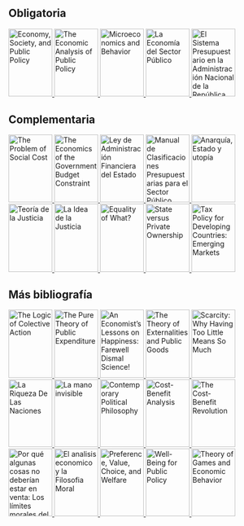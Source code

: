 ## Obligatoria
<p>
<a href="https://www.core-econ.org/espp/index.html">
<img border="0" title="Economy, Society, and Public Policy" 
src="https://i.gr-assets.com/images/S/compressed.photo.goodreads.com/books/1567504885l/52007798._SX318_SY475_.jpg" width="86" height="133.3">
</a>

<a href="https://www.goodreads.com/book/show/8888809-the-economic-analysis-of-public-policy?ac=1&from_search=true&qid=0HSeScVCro&rank=1">
<img border="0" title="The Economic Analysis of Public Policy" 
src="https://i.gr-assets.com/images/S/compressed.photo.goodreads.com/books/1347784246l/8888809.jpg" width="86" height="133.3">
</a>
  
<a href="https://www.goodreads.com/book/show/5986495-microeconomics-and-behavior?ac=1&from_search=true&qid=XX4ekxZEcW&rank=1">
<img border="0" title="Microeconomics and Behavior" 
src="https://i.gr-assets.com/images/S/compressed.photo.goodreads.com/books/1348392234l/5986495.jpg" width="86" height="133.3">
</a>
  
<a href="https://www.goodreads.com/book/show/2532748.La_Econom_a_del_Sector_P_blico?ac=1&from_search=true&qid=MYzxEMBJm0&rank=1">
<img border="0" title="La Economía del Sector Público" 
src="https://i.gr-assets.com/images/S/compressed.photo.goodreads.com/books/1350867671l/2532748.jpg" width="86" height="133.3">
</a>
  
<a href="https://www.economia.gob.ar/onp/documentos/manuales/el_sistema_presupuestario_publico.pdf">
<img border="0" title="El Sistema Presupuestario en la Administración Nacional de la República Argentina" 
src="https://static.docsity.com/media/avatar/documents/2020/05/01/17133372fd0ae59c299421c47bd3cbd2.jpeg" width="86" height="133.3">
</a>    
</p>  

## Complementaria
<p>
<a href="https://www.law.uchicago.edu/files/file/coase-problem.pdf">
<img border="0" title="The Problem of Social Cost" 
src="https://i.gr-assets.com/images/S/compressed.photo.goodreads.com/books/1476897144l/32684525.jpg" width="86" height="133.3">
</a>
  
<a href="https://www.jstor.org/stable/3986443">
<img border="0" title="The Economics of the Government Budget Constraint" 
src="https://imgv2-1-f.scribdassets.com/img/document/348180337/original/52ff0715ab/1632520030?v=1" width="86" height="133.3">
</a>  
  
<a href="http://servicios.infoleg.gob.ar/infolegInternet/anexos/0-4999/554/texact.htm">
<img border="0" title="Ley de Administración Financiera del Estado" 
src="https://d20ohkaloyme4g.cloudfront.net/img/document_thumbnails/55806cdd10ff2a70a23243a037285d28/thumb_1200_1697.png" width="86" height="133.3">
</a>   
  
<a href="https://capacitacion.mecon.gob.ar/manuales_nuevo/Presupuesto-Clasificador13.pdf">
<img border="0" title="Manual de Clasificaciones Presupuestarias para el Sector Público Nacional" 
src="https://i.gr-assets.com/images/S/compressed.photo.goodreads.com/books/1423233899l/24851581.jpg" width="86" height="133.3">
</a>     

<a href="https://www.goodreads.com/book/show/15213755-anarqu-a-estado-y-utop-a?ac=1&from_search=true&qid=j6T6orsVUc&rank=1">
<img border="0" title="Anarquía, Estado y utopía" 
src="https://i.gr-assets.com/images/S/compressed.photo.goodreads.com/books/1355145564l/15213755.jpg" width="86" height="133.3">
</a>
  
<a href="https://www.goodreads.com/book/show/889914.Teor_a_de_la_justicia?ac=1&from_search=true&qid=uRwDywV1BM&rank=1">
<img border="0" title="Teoría de la Justicia" 
src="https://i.gr-assets.com/images/S/compressed.photo.goodreads.com/books/1348477690l/889914.jpg" width="86" height="133.3">
</a>  
  
<a href="https://www.goodreads.com/book/show/20520568-la-idea-de-la-justicia?ac=1&from_search=true&qid=ZPsfvBJ6qP&rank=1">
<img border="0" title="La Idea de la Justicia" 
src="https://i.gr-assets.com/images/S/compressed.photo.goodreads.com/books/1389560157l/20520568.jpg" width="86" height="133.3">
</a>
 
<a href="https://www.ophi.org.uk/wp-content/uploads/Sen-1979_Equality-of-What.pdf">
<img border="0" title="Equality of What?" 
src="https://oxford.universitypressscholarship.com/skin/25ddf951243030916c494aafc0af0a8099d92bfc/images/default.gif" width="86" height="133.3">
</a>      

<a href="https://www.aeaweb.org/articles?id=10.1257/jep.12.4.133">
<img border="0" title="State versus Private Ownership" 
src="https://www.slideserve.com/photo/35611.jpeg" width="86" height="133.3">
</a>

<a href="https://www.imf.org/external/pubs/ft/wp/2000/wp0035.pdf">
<img border="0" title="Tax Policy for Developing Countries: Emerging Markets" 
src="https://www.elibrary.imf.org/coverimage?doc=%2Fjournals%2F001%2F2000%2F035%2F001.2000.issue-035-en.xml&width=200" width="86" height="133.3">
</a>
</p> 



## Más bibliografía
<p>
<a href="https://www.goodreads.com/book/show/369409.The_Logic_of_Collective_Action?ac=1&from_search=true&qid=Ik1HJKA0OG&rank=1">
<img border="0" title="The Logic of Colective Action" 
src="https://i.gr-assets.com/images/S/compressed.photo.goodreads.com/books/1348697605l/369409.jpg" width="86" height="133.3">
</a>
  
<a href="https://www.jstor.org/stable/1925895">
<img border="0" title="The Pure Theory of Public Expenditure" 
src="https://encrypted-tbn0.gstatic.com/images?q=tbn:ANd9GcQk5_OgxouUFaFk3bUnHuT4or6FYbqMmHYMIxM4cqmuZHDI7gy-nERqkqY4fPxEfd9o6AQ&usqp=CAU" width="86" height="133.3">
</a>
  
<a href="https://www.goodreads.com/book/show/58409210-an-economist-s-lessons-on-happiness">
<img border="0" title="An Economist’s Lessons on Happiness: Farewell Dismal Science!" 
src="https://i.gr-assets.com/images/S/compressed.photo.goodreads.com/books/1624466926l/58409210._SY475_.jpg" width="86" height="133.3">
</a>  

<a href="https://www.goodreads.com/book/show/32567426-the-theory-of-externalities-and-public-goods?ac=1&from_search=true&qid=Y3QAiwJMBA&rank=1">
<img border="0" title="The Theory of Externalities and Public Goods" 
src="https://i.gr-assets.com/images/S/compressed.photo.goodreads.com/books/1490833589l/32567426.jpg" width="86" height="133.3">
</a>
  
<a href="https://www.goodreads.com/book/show/17286670-scarcity?ac=1&from_search=true&qid=ZNPdwqdVLi&rank=1">
<img border="0" title="Scarcity: Why Having Too Little Means So Much" 
src="https://i.gr-assets.com/images/S/compressed.photo.goodreads.com/books/1392470177l/17286670.jpg" width="86" height="133.3">
</a>  
  
<a href="https://www.goodreads.com/book/show/29983049-la-riqueza-de-las-naciones">
<img border="0" title="La Riqueza De Las Naciones" 
src="https://i.gr-assets.com/images/S/compressed.photo.goodreads.com/books/1461421285l/29983049._SY475_.jpg" width="86" height="133.3">
</a>
  
<a href="https://www.goodreads.com/book/show/16078656-la-mano-invisible">
<img border="0" title="La mano invisible" 
src="https://i.gr-assets.com/images/S/compressed.photo.goodreads.com/books/1349876444l/16078656.jpg" width="86" height="133.3">
</a>
  
<a href="https://www.goodreads.com/book/show/31911.Contemporary_Political_Philosophy">
<img border="0" title="Contemporary Political Philosophy" 
src="https://i.gr-assets.com/images/S/compressed.photo.goodreads.com/books/1386923743l/31911.jpg" width="86" height="133.3">
</a>
  
<a href="https://www.goodreads.com/book/show/253918.Cost_Benefit_Analysis">
<img border="0" title="Cost-Benefit Analysis" 
src="https://i.gr-assets.com/images/S/compressed.photo.goodreads.com/books/1348580089l/253918.jpg" width="86" height="133.3">
</a>  
  
<a href="https://www.goodreads.com/book/show/39644138-the-cost-benefit-revolution?ac=1&from_search=true&qid=l4ONpch7NI&rank=1">
<img border="0" title="The Cost-Benefit Revolution" 
src="https://i.gr-assets.com/images/S/compressed.photo.goodreads.com/books/1534281478l/39644138.jpg" width="86" height="133.3">
</a>    
  
<a href="https://www.goodreads.com/book/show/25849315-por-qu-algunas-cosas-no-deber-an-estar-en-venta">
<img border="0" title="Por qué algunas cosas no deberían estar en venta: Los límites morales del mercado" 
src="https://i.gr-assets.com/images/S/compressed.photo.goodreads.com/books/1436033756l/25849315._SX318_.jpg" width="86" height="133.3">
</a>
  
<a href="https://www.goodreads.com/book/show/4168029-el-analisis-economico-y-la-filosofia-moral">
<img border="0" title="El analisis economico y la Filosofia Moral" 
src="https://i.gr-assets.com/images/S/compressed.photo.goodreads.com/books/1355146650l/4168029.jpg" width="86" height="133.3">
</a>
  
<a href="https://www.goodreads.com/book/show/13831540-preference-value-choice-and-welfare">
<img border="0" title="Preference, Value, Choice, and Welfare" 
src="https://i.gr-assets.com/images/S/compressed.photo.goodreads.com/books/1344737593l/13831540.jpg" width="86" height="133.3">
</a>
  
<a href="https://www.goodreads.com/book/show/6442389-well-being-for-public-policy">
<img border="0" title="Well-Being for Public Policy" 
src="https://i.gr-assets.com/images/S/compressed.photo.goodreads.com/books/1348106134l/6442389.jpg" width="86" height="133.3">
</a> 
  
<a href="https://www.goodreads.com/book/show/483055.Theory_of_Games_and_Economic_Behavior?ac=1&from_search=true&qid=SQcSHmRfWd&rank=5">
<img border="0" title="Theory of Games and Economic Behavior" 
src="https://i.gr-assets.com/images/S/compressed.photo.goodreads.com/books/1347376573l/483055.jpg" width="86" height="133.3">
</a>   
</p>  
